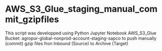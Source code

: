 # AWS_S3_Glue_staging_manual_commit_gzipfiles
 This script was developped using Python Jupyter Notebook AWS_S3_Glue Bucket: agropur-global-nonprod-account-staging-sapco to push manually (commit) gzip files fron Inbound (Source) to Archive (Target)
